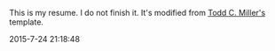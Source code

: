 This is my resume. I do not finish it. It's modified from [Todd C. Miller's](http://www.sudo.ws/todd/resume.html) template.

2015-7-24 21:18:48

